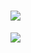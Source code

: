 # <img src="https://img.shields.io/badge/Curso_de_PHP_POO-777BB4?style=for-the-badge&logo=php&logoColor=white"/>

<p>

<a href="https://www.cursoemvideo.com/curso/php-poo/">

<img src="https://img.shields.io/badge/Playlist-Clique aqui-777BB4?style=for-the-badge&logo=php&logoColor=white" />

</a>

</p>
